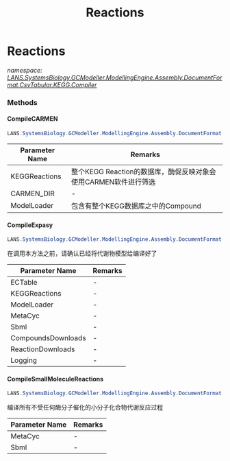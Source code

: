 ﻿---
title: Reactions
---

# Reactions
_namespace: [LANS.SystemsBiology.GCModeller.ModellingEngine.Assembly.DocumentFormat.CsvTabular.KEGG.Compiler](N-LANS.SystemsBiology.GCModeller.ModellingEngine.Assembly.DocumentFormat.CsvTabular.KEGG.Compiler.html)_



### Methods

#### CompileCARMEN
```csharp
LANS.SystemsBiology.GCModeller.ModellingEngine.Assembly.DocumentFormat.CsvTabular.KEGG.Compiler.Reactions.CompileCARMEN(System.Collections.Generic.IEnumerable{LANS.SystemsBiology.Assembly.KEGG.DBGET.bGetObject.Reaction},System.String,LANS.SystemsBiology.GCModeller.ModellingEngine.Assembly.DocumentFormat.CsvTabular.FileStream.IO.XmlresxLoader,System.String,System.String,Microsoft.VisualBasic.Logging.LogFile)
```


|Parameter Name|Remarks|
|--------------|-------|
|KEGGReactions|整个KEGG Reaction的数据库，酶促反映对象会使用CARMEN软件进行筛选|
|CARMEN_DIR|-|
|ModelLoader|包含有整个KEGG数据库之中的Compound|


#### CompileExpasy
```csharp
LANS.SystemsBiology.GCModeller.ModellingEngine.Assembly.DocumentFormat.CsvTabular.KEGG.Compiler.Reactions.CompileExpasy(System.Collections.Generic.IEnumerable{LANS.SystemsBiology.Assembly.Expasy.AnnotationsTool.T_EnzymeClass_BLAST_OUT},System.Collections.Generic.IEnumerable{LANS.SystemsBiology.Assembly.KEGG.DBGET.bGetObject.Reaction},LANS.SystemsBiology.GCModeller.ModellingEngine.Assembly.DocumentFormat.CsvTabular.FileStream.IO.XmlresxLoader,LANS.SystemsBiology.Assembly.MetaCyc.File.FileSystem.DatabaseLoadder,LANS.SystemsBiology.Assembly.SBML.Level2.XmlFile,System.String,System.String,Microsoft.VisualBasic.Logging.LogFile)
```
在调用本方法之前，请确认已经将代谢物模型给编译好了

|Parameter Name|Remarks|
|--------------|-------|
|ECTable|-|
|KEGGReactions|-|
|ModelLoader|-|
|MetaCyc|-|
|Sbml|-|
|CompoundsDownloads|-|
|ReactionDownloads|-|
|Logging|-|


#### CompileSmallMoleculeReactions
```csharp
LANS.SystemsBiology.GCModeller.ModellingEngine.Assembly.DocumentFormat.CsvTabular.KEGG.Compiler.Reactions.CompileSmallMoleculeReactions(LANS.SystemsBiology.Assembly.MetaCyc.File.FileSystem.DatabaseLoadder,System.Collections.Generic.Dictionary{System.String,LANS.SystemsBiology.Assembly.SBML.Level2.Elements.Reaction},System.Collections.Generic.Dictionary{System.String,LANS.SystemsBiology.GCModeller.ModellingEngine.Assembly.DocumentFormat.CsvTabular.FileStream.Metabolite},System.String,Microsoft.VisualBasic.List{LANS.SystemsBiology.GCModeller.ModellingEngine.Assembly.DocumentFormat.CsvTabular.FileStream.Metabolite}@,Microsoft.VisualBasic.Logging.LogFile)
```
编译所有不受任何酶分子催化的小分子化合物代谢反应过程

|Parameter Name|Remarks|
|--------------|-------|
|MetaCyc|-|
|Sbml|-|





